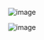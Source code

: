 ![image](https://user-images.githubusercontent.com/29823037/58035194-8dd58600-7b28-11e9-88a5-df73efadd45b.png)

![image](https://user-images.githubusercontent.com/29823037/58035240-a34ab000-7b28-11e9-8438-7e606fc5f976.png)
